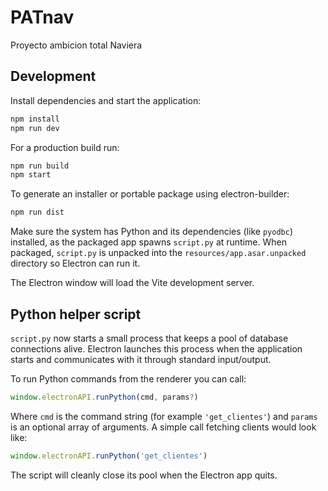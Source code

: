 # PATnav
Proyecto ambicion total Naviera

## Development

Install dependencies and start the application:

```bash
npm install
npm run dev
```

For a production build run:

```bash
npm run build
npm start
```

To generate an installer or portable package using electron-builder:

```bash
npm run dist
```

Make sure the system has Python and its dependencies (like `pyodbc`)
installed, as the packaged app spawns `script.py` at runtime. When
packaged, `script.py` is unpacked into the `resources/app.asar.unpacked`
directory so Electron can run it.

The Electron window will load the Vite development server.

## Python helper script

`script.py` now starts a small process that keeps a pool of database
connections alive. Electron launches this process when the application
starts and communicates with it through standard input/output.

To run Python commands from the renderer you can call:

```ts
window.electronAPI.runPython(cmd, params?)
```

Where `cmd` is the command string (for example `'get_clientes'`) and `params` is
an optional array of arguments. A simple call fetching clients would look like:

```ts
window.electronAPI.runPython('get_clientes')
```

The script will cleanly close its pool when the Electron app quits.

